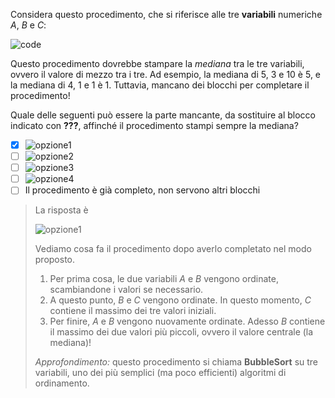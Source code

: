 Considera questo procedimento, che si riferisce alle tre **variabili** numeriche $A$, $B$ e $C$:

![code](code.asy)

Questo procedimento dovrebbe stampare la _mediana_ tra le tre variabili, ovvero il valore di mezzo tra i tre. Ad esempio, la mediana di $5$, $3$ e $10$ è $5$, e la mediana di $4$, $1$ e $1$ è $1$. Tuttavia, mancano dei blocchi per completare il procedimento!

Quale delle seguenti può essere la parte mancante, da sostituire al blocco indicato con **???**, affinché il procedimento stampi sempre la mediana?

- [x] ![opzione1](opz1.asy)
- [ ] ![opzione2](opz2.asy)
- [ ] ![opzione3](opz3.asy)
- [ ] ![opzione4](opz4.asy)
- [ ] Il procedimento è già completo, non servono altri blocchi

> La risposta è
>
> ![opzione1](opz1.asy)
>
> Vediamo cosa fa il procedimento dopo averlo completato nel modo proposto.
>
> 1. Per prima cosa, le due variabili $A$ e $B$ vengono ordinate, scambiandone i valori se necessario.
> 2. A questo punto, $B$ e $C$ vengono ordinate. In questo momento, $C$ contiene il massimo dei tre valori iniziali.
> 3. Per finire, $A$ e $B$ vengono nuovamente ordinate. Adesso $B$ contiene il massimo dei due valori più piccoli, ovvero il valore centrale (la mediana)!
>
> _Approfondimento:_ questo procedimento si chiama **BubbleSort** su tre variabili, uno dei più semplici (ma poco efficienti) algoritmi di ordinamento.